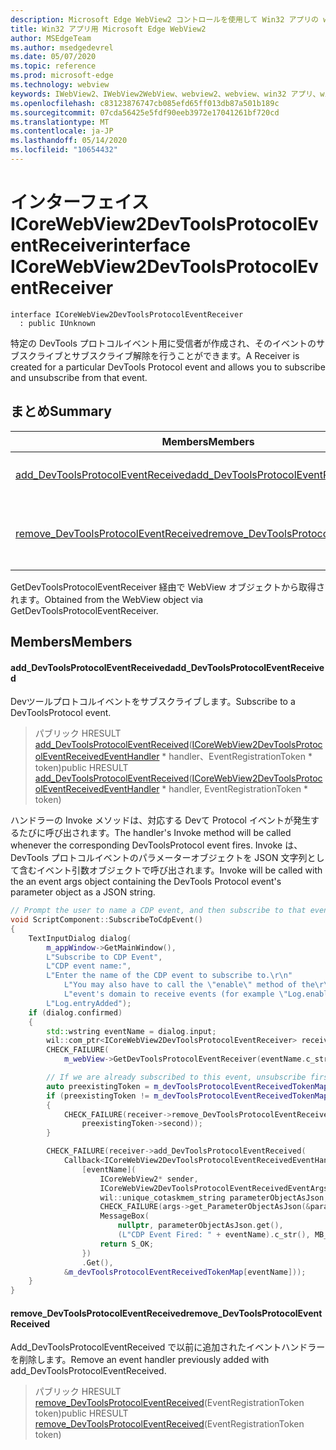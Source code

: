 ```yaml
---
description: Microsoft Edge WebView2 コントロールを使用して Win32 アプリの web コンテンツをホストする
title: Win32 アプリ用 Microsoft Edge WebView2
author: MSEdgeTeam
ms.author: msedgedevrel
ms.date: 05/07/2020
ms.topic: reference
ms.prod: microsoft-edge
ms.technology: webview
keywords: IWebView2、IWebView2WebView、webview2、webview、win32 アプリ、win32、edge、ICoreWebView2、ICoreWebView2Controller、browser control、edge html
ms.openlocfilehash: c83123876747cb085efd65ff013db87a501b189c
ms.sourcegitcommit: 07cda56425e5fdf90eeb3972e17041261bf720cd
ms.translationtype: MT
ms.contentlocale: ja-JP
ms.lasthandoff: 05/14/2020
ms.locfileid: "10654432"
---
```

# <span data-ttu-id="c65f2-104">インターフェイス ICoreWebView2DevToolsProtocolEventReceiver</span><span class="sxs-lookup"><span data-stu-id="c65f2-104">interface ICoreWebView2DevToolsProtocolEventReceiver</span></span> 

```
interface ICoreWebView2DevToolsProtocolEventReceiver
  : public IUnknown
```

<span data-ttu-id="c65f2-105">特定の DevTools プロトコルイベント用に受信者が作成され、そのイベントのサブスクライブとサブスクライブ解除を行うことができます。</span><span class="sxs-lookup"><span data-stu-id="c65f2-105">A Receiver is created for a particular DevTools Protocol event and allows you to subscribe and unsubscribe from that event.</span></span>

## <span data-ttu-id="c65f2-106">まとめ</span><span class="sxs-lookup"><span data-stu-id="c65f2-106">Summary</span></span>

 <span data-ttu-id="c65f2-107">Members</span><span class="sxs-lookup"><span data-stu-id="c65f2-107">Members</span></span>                        | <span data-ttu-id="c65f2-108">説明</span><span class="sxs-lookup"><span data-stu-id="c65f2-108">Descriptions</span></span>
--------------------------------|---------------------------------------------
[<span data-ttu-id="c65f2-109">add_DevToolsProtocolEventReceived</span><span class="sxs-lookup"><span data-stu-id="c65f2-109">add_DevToolsProtocolEventReceived</span></span>](#add_devtoolsprotocoleventreceived) | <span data-ttu-id="c65f2-110">Devツールプロトコルイベントをサブスクライブします。</span><span class="sxs-lookup"><span data-stu-id="c65f2-110">Subscribe to a DevToolsProtocol event.</span></span>
[<span data-ttu-id="c65f2-111">remove_DevToolsProtocolEventReceived</span><span class="sxs-lookup"><span data-stu-id="c65f2-111">remove_DevToolsProtocolEventReceived</span></span>](#remove_devtoolsprotocoleventreceived) | <span data-ttu-id="c65f2-112">Add_DevToolsProtocolEventReceived で以前に追加されたイベントハンドラーを削除します。</span><span class="sxs-lookup"><span data-stu-id="c65f2-112">Remove an event handler previously added with add_DevToolsProtocolEventReceived.</span></span>

<span data-ttu-id="c65f2-113">GetDevToolsProtocolEventReceiver 経由で WebView オブジェクトから取得されます。</span><span class="sxs-lookup"><span data-stu-id="c65f2-113">Obtained from the WebView object via GetDevToolsProtocolEventReceiver.</span></span>

## <span data-ttu-id="c65f2-114">Members</span><span class="sxs-lookup"><span data-stu-id="c65f2-114">Members</span></span>

#### <span data-ttu-id="c65f2-115">add_DevToolsProtocolEventReceived</span><span class="sxs-lookup"><span data-stu-id="c65f2-115">add_DevToolsProtocolEventReceived</span></span> 

<span data-ttu-id="c65f2-116">Devツールプロトコルイベントをサブスクライブします。</span><span class="sxs-lookup"><span data-stu-id="c65f2-116">Subscribe to a DevToolsProtocol event.</span></span>

> <span data-ttu-id="c65f2-117">パブリック HRESULT [add_DevToolsProtocolEventReceived](#add_devtoolsprotocoleventreceived)([ICoreWebView2DevToolsProtocolEventReceivedEventHandler](icorewebview2devtoolsprotocoleventreceivedeventhandler.md) \* handler、EventRegistrationToken \* token)</span><span class="sxs-lookup"><span data-stu-id="c65f2-117">public HRESULT [add_DevToolsProtocolEventReceived](#add_devtoolsprotocoleventreceived)([ICoreWebView2DevToolsProtocolEventReceivedEventHandler](icorewebview2devtoolsprotocoleventreceivedeventhandler.md) \* handler, EventRegistrationToken \* token)</span></span>

<span data-ttu-id="c65f2-118">ハンドラーの Invoke メソッドは、対応する Devて Protocol イベントが発生するたびに呼び出されます。</span><span class="sxs-lookup"><span data-stu-id="c65f2-118">The handler's Invoke method will be called whenever the corresponding DevToolsProtocol event fires.</span></span> <span data-ttu-id="c65f2-119">Invoke は、DevTools プロトコルイベントのパラメーターオブジェクトを JSON 文字列として含むイベント引数オブジェクトで呼び出されます。</span><span class="sxs-lookup"><span data-stu-id="c65f2-119">Invoke will be called with the an event args object containing the DevTools Protocol event's parameter object as a JSON string.</span></span>

```cpp
// Prompt the user to name a CDP event, and then subscribe to that event.
void ScriptComponent::SubscribeToCdpEvent()
{
    TextInputDialog dialog(
        m_appWindow->GetMainWindow(),
        L"Subscribe to CDP Event",
        L"CDP event name:",
        L"Enter the name of the CDP event to subscribe to.\r\n"
            L"You may also have to call the \"enable\" method of the\r\n"
            L"event's domain to receive events (for example \"Log.enable\").\r\n",
        L"Log.entryAdded");
    if (dialog.confirmed)
    {
        std::wstring eventName = dialog.input;
        wil::com_ptr<ICoreWebView2DevToolsProtocolEventReceiver> receiver;
        CHECK_FAILURE(
            m_webView->GetDevToolsProtocolEventReceiver(eventName.c_str(), &receiver));

        // If we are already subscribed to this event, unsubscribe first.
        auto preexistingToken = m_devToolsProtocolEventReceivedTokenMap.find(eventName);
        if (preexistingToken != m_devToolsProtocolEventReceivedTokenMap.end())
        {
            CHECK_FAILURE(receiver->remove_DevToolsProtocolEventReceived(
                preexistingToken->second));
        }

        CHECK_FAILURE(receiver->add_DevToolsProtocolEventReceived(
            Callback<ICoreWebView2DevToolsProtocolEventReceivedEventHandler>(
                [eventName](
                    ICoreWebView2* sender,
                    ICoreWebView2DevToolsProtocolEventReceivedEventArgs* args) -> HRESULT {
                    wil::unique_cotaskmem_string parameterObjectAsJson;
                    CHECK_FAILURE(args->get_ParameterObjectAsJson(&parameterObjectAsJson));
                    MessageBox(
                        nullptr, parameterObjectAsJson.get(),
                        (L"CDP Event Fired: " + eventName).c_str(), MB_OK);
                    return S_OK;
                })
                .Get(),
            &m_devToolsProtocolEventReceivedTokenMap[eventName]));
    }
}
```

#### <span data-ttu-id="c65f2-120">remove_DevToolsProtocolEventReceived</span><span class="sxs-lookup"><span data-stu-id="c65f2-120">remove_DevToolsProtocolEventReceived</span></span> 

<span data-ttu-id="c65f2-121">Add_DevToolsProtocolEventReceived で以前に追加されたイベントハンドラーを削除します。</span><span class="sxs-lookup"><span data-stu-id="c65f2-121">Remove an event handler previously added with add_DevToolsProtocolEventReceived.</span></span>

> <span data-ttu-id="c65f2-122">パブリック HRESULT [remove_DevToolsProtocolEventReceived](#remove_devtoolsprotocoleventreceived)(EventRegistrationToken token)</span><span class="sxs-lookup"><span data-stu-id="c65f2-122">public HRESULT [remove_DevToolsProtocolEventReceived](#remove_devtoolsprotocoleventreceived)(EventRegistrationToken token)</span></span>


